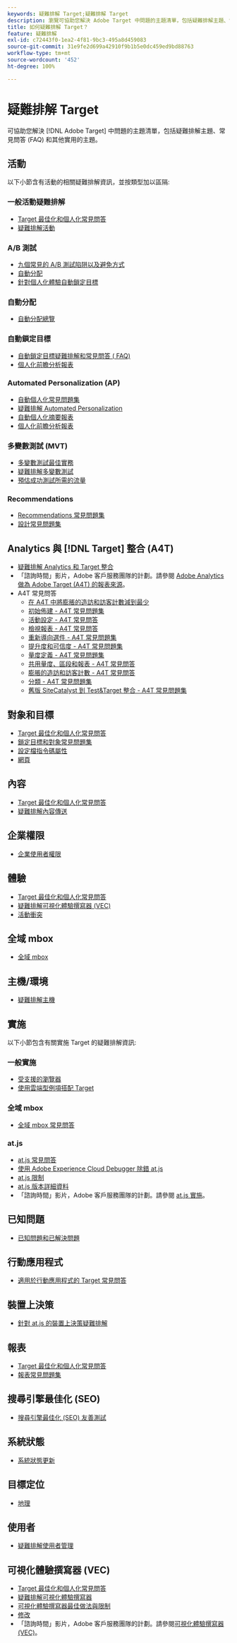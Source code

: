 ```yaml
---
keywords: 疑難排解 Target;疑難排解 Target
description: 瀏覽可協助您解決 Adobe Target 中問題的主題清單，包括疑難排解主題、常見問答 (FAQ) 和其他實用的主題。
title: 如何疑難排解 Target？
feature: 疑難排解
exl-id: c72443f0-1ea2-4f81-9bc3-495a8d459083
source-git-commit: 31e9fe2d699a42910f9b1b5e0dc459ed9bd88763
workflow-type: tm+mt
source-wordcount: '452'
ht-degree: 100%

---
```


# 疑難排解 Target

可協助您解決 [!DNL Adobe Target] 中問題的主題清單，包括疑難排解主題、常見問答 (FAQ) 和其他實用的主題。

## 活動

以下小節含有活動的相關疑難排解資訊，並按類型加以區隔:

### 一般活動疑難排解

* [Target 最佳化和個人化常見問答](/help/c-intro/cmp-target-standard-cheatsheet.md)
* [疑難排解活動](/help/c-activities/c-troubleshooting-activities/troubleshooting-activities.md)

### A/B 測試

* [九個常見的 A/B 測試陷阱以及避免方式](/help/c-activities/t-test-ab/common-ab-testing-pitfalls.md)
* [自動分配](/help/c-activities/automated-traffic-allocation/automated-traffic-allocation.md)
* [針對個人化體驗自動鎖定目標](/help/c-activities/auto-target/auto-target-to-optimize.md)

### 自動分配

* [自動分配總覽](/help/c-activities/automated-traffic-allocation/automated-traffic-allocation.md#section_0E72C1D72DE74F589F965D4B1763E5C3)

### 自動鎖定目標

* [自動鎖定目標疑難排解和常見問答 ( FAQ)](/help/c-activities/auto-target/auto-target-troubleshooting-faqs.md)
* [個人化前瞻分析報表](/help/c-reports/c-personalization-insights-reports/personalization-insights-reports.md)

### Automated Personalization (AP)

* [自動個人化常見問題集](/help/c-activities/t-automated-personalization/automated-personalization-faq.md)
* [疑難排解 Automated Personalization](/help/c-activities/t-automated-personalization/ap-trouble.md)
* [自動個人化摘要報表](/help/c-reports/reports-ap.md)
* [個人化前瞻分析報表](/help/c-reports/c-personalization-insights-reports/personalization-insights-reports.md)

### 多變數測試 (MVT)

* [多變數測試最佳實務](/help/c-activities/c-multivariate-testing/best-practices.md)
* [疑難排解多變數測試](/help/c-activities/c-multivariate-testing/best-practices.md)
* [預估成功測試所需的流量](/help/c-activities/c-multivariate-testing/t-create-multivariate-test/traffic-estimator.md)

### Recommendations

* [Recommendations 常見問題集](/help/c-recommendations/c-recommendations-faq/recommendations-faq.md)
* [設計常見問題集](/help/c-recommendations/c-design-overview/template-faq.md)

## Analytics 與 [!DNL Target] 整合 (A4T)

* [疑難排解 Analytics 和 Target 整合](/help/c-integrating-target-with-mac/a4t/c-a4t-troubleshooting/a4t-troubleshooting.md)
* 「諮詢時間」影片，Adobe 客戶服務團隊的計劃。請參閱 [Adobe Analytics 做為 Adobe Target (A4T) 的報表來源](/help/c-integrating-target-with-mac/a4t/a4t.md)。
* A4T 常見問答
   * [在 A4T 中將膨脹的造訪和訪客計數減到最少](/help/c-integrating-target-with-mac/a4t/c-a4t-troubleshooting/minimizing-inflated-visit-and-visitor-counts-a4t.md)
   * [初始佈建 - A4T 常見問題集](/help/c-integrating-target-with-mac/a4t/r-a4t-faq/a4t-faq-initial-provisioning.md)
   * [活動設定 - A4T 常見問答](/help/c-integrating-target-with-mac/a4t/r-a4t-faq/a4t-faq-activity-setup.md)
   * [檢視報表 - A4T 常見問答](/help/c-integrating-target-with-mac/a4t/r-a4t-faq/a4t-faq-viewing-reports.md)
   * [重新導向選件 - A4T 常見問題集](/help/c-integrating-target-with-mac/a4t/r-a4t-faq/a4t-faq-redirect-offers.md)
   * [提升度和可信度 - A4T 常見問題集](/help/c-integrating-target-with-mac/a4t/r-a4t-faq/a4t-faq-lift-and-confidence.md)
   * [量度定義 - A4T 常見問題集](/help/c-integrating-target-with-mac/a4t/r-a4t-faq/a4t-faq-metric-definition.md)
   * [共用量度、區段和報表 - A4T 常見問答](/help/c-target/c-troubleshooting-targets-and-audiences/a4t-faq-sharing-metrics-audiences-reports.md)
   * [膨脹的造訪和訪客計數 - A4T 常見問答](/help/c-integrating-target-with-mac/a4t/r-a4t-faq/a4t-faq-inflated-visit-and-visitor-counts.md)
   * [分類 - A4T 常見問題集](/help/c-integrating-target-with-mac/a4t/r-a4t-faq/a4t-faq-classifications.md)
   * [舊版 SiteCatalyst 到 Test&amp;Target 整合 - A4T 常見問題集](/help/c-integrating-target-with-mac/a4t/r-a4t-faq/a4t-faq-old-integration.md)

## 對象和目標

* [Target 最佳化和個人化常見問答](/help/c-intro/cmp-target-standard-cheatsheet.md)
* [鎖定目標和對象常見問題集](/help/c-target/c-troubleshooting-targets-and-audiences/troubleshooting-targets-and-audiences.md)
* [設定檔指令碼屬性](/help/c-target/c-visitor-profile/profile-parameters.md)
* [網頁](/help/c-target/c-audiences/c-target-rules/site-pages.md)

## 內容

* [Target 最佳化和個人化常見問答](/help/c-intro/cmp-target-standard-cheatsheet.md)
* [疑難排解內容傳送](/help/c-activities/c-troubleshooting-activities/content-trouble.md)

## 企業權限

* [企業使用者權限](/help/administrating-target/c-user-management/property-channel/property-channel.md)

## 體驗

* [Target 最佳化和個人化常見問答](/help/c-intro/cmp-target-standard-cheatsheet.md)
* [疑難排解可視化體驗撰寫器 (VEC)](/help/c-experiences/c-visual-experience-composer/r-troubleshoot-composer/troubleshoot-composer.md)
* [活動衝突](/help/c-experiences/c-visual-experience-composer/activity-collisions.md)

## 全域 mbox

* [全域 mbox](/help/c-implementing-target/c-implementing-target-for-client-side-web/c-target-atjs-faq/global-mbox-frequently-asked-questions.md)

## 主機/環境

* [疑難排解主機](/help/administrating-target/hosts.md)

## 實施

以下小節包含有關實施 Target 的疑難排解資訊:

### 一般實施

* [受支援的瀏覽器](/help/c-implementing-target/c-considerations-before-you-implement-target/supported-browsers.md)
* [使用雲端型例項搭配 Target](/help/c-implementing-target/c-implementing-target-for-client-side-web/c-target-debugging-atjs/targeting-using-cloud-based-instances.md)

### 全域 mbox

* [全域 mbox 常見問答](/help/c-implementing-target/c-implementing-target-for-client-side-web/c-target-atjs-faq/global-mbox-frequently-asked-questions.md)

### at.js

* [at.js 常見問答](/help/c-implementing-target/c-implementing-target-for-client-side-web/c-target-atjs-faq/target-atjs-faq.md)
* [使用 Adobe Experience Cloud Debugger 除錯 at.js](/help/c-implementing-target/c-implementing-target-for-client-side-web/c-target-debugging-atjs/target-debugging-atjs.md)
* [at.js 限制](/help/c-implementing-target/c-implementing-target-for-client-side-web/t-mbox-download/c-target-atjs-implementation/target-atjs-limitations.md)
* [at.js 版本詳細資料](/help/c-implementing-target/c-implementing-target-for-client-side-web/target-atjs-versions.md)
* 「諮詢時間」影片，Adobe 客戶服務團隊的計劃。請參閱 [at.js 實施](/help/c-implementing-target/c-implementing-target-for-client-side-web/t-mbox-download/c-target-atjs-implementation/target-atjs-implementation.md)。

## 已知問題

* [已知問題和已解決問題](/help/r-release-notes/known-issues-resolved-issues.md)

## 行動應用程式

* [適用於行動應用程式的 Target 常見問答](/help/c-target-mobile-app/target-for-mobile-apps-faq.md)

## 裝置上決策

* [針對 at.js 的裝置上決策疑難排解](/help/c-implementing-target/c-implementing-target-for-client-side-web/on-device-decisioning/troubleshooting-on-device-decisioning.md)

## 報表

* [Target 最佳化和個人化常見問答](/help/c-intro/cmp-target-standard-cheatsheet.md)
* [報表常見問題集](/help/c-reports/reporting-frequently-asked-questions.md)

## 搜尋引擎最佳化 (SEO)

* [搜尋引擎最佳化 (SEO) 友善測試](/help/c-implementing-target/c-implementing-target-for-client-side-web/c-how-atjs-works/how-atjs-works.md)

## 系統狀態

* [系統狀態更新](/help/r-release-notes/system-status-updates.md)

## 目標定位

* [地理](/help/c-target/c-audiences/c-target-rules/geo.md)

## 使用者

* [疑難排解使用者管理](/help/administrating-target/c-user-management/c-user-management/troubleshooting-user-management.md)

## 可視化體驗撰寫器 (VEC)

* [Target 最佳化和個人化常見問答](/help/c-intro/cmp-target-standard-cheatsheet.md)
* [疑難排解可視化體驗撰寫器](/help/c-experiences/c-visual-experience-composer/r-troubleshoot-composer/troubleshoot-composer.md)
* [可視化體驗撰寫器最佳做法與限制](/help/c-experiences/c-visual-experience-composer/experience-composer-best-practices.md)
* [修改](/help/c-experiences/c-visual-experience-composer/c-vec-code-editor/vec-code-editor.md)
* 「諮詢時間」影片，Adobe 客戶服務團隊的計劃。請參閱[可視化體驗撰寫器 (VEC)](/help/c-experiences/c-visual-experience-composer/visual-experience-composer.md)。
